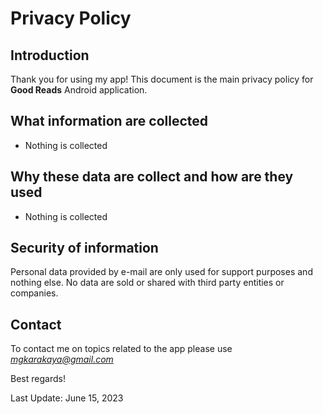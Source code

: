 # Privacy Policy

## Introduction

Thank you for using my app!
This document is the main privacy policy for **Good Reads** Android application.

## What information are collected
- Nothing is collected

## Why these data are collect and how are they used
- Nothing is collected 

## Security of information

Personal data provided by e-mail are only used for support purposes and nothing else. No data are sold or shared with third party entities or companies.

## Contact

To contact me on topics related to the app please use *mgkarakaya@gmail.com*

Best regards!

Last Update: June 15, 2023
